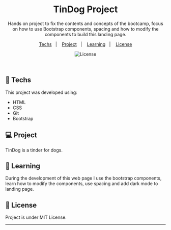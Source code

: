 <h1 align="center"> TinDog Project</h1>

<p align="center">
Hands on project to fix the contents and concepts of the bootcamp, focus on how to use Bootstrap components, spacing and how to modify the components to build this landing page. <br/>
</p>

<p align="center">
  <a href="#-techs">Techs</a>&nbsp;&nbsp;&nbsp;|&nbsp;&nbsp;&nbsp;
  <a href="#-project">Project</a>&nbsp;&nbsp;&nbsp;|&nbsp;&nbsp;&nbsp;
  <a href="#-learning">Learning</a>&nbsp;&nbsp;&nbsp;|&nbsp;&nbsp;&nbsp;
  <a href="#-license">License</a>
</p>

<p align="center">
  <img alt="License" src="https://img.shields.io/static/v1?label=license&message=MIT&color=49AA26&labelColor=000000">
</p>

<br>

## 🚀 Techs

This project was developed using:

- HTML
- CSS
- Git
- Bootstrap

## 💻 Project

TinDog is a tinder for dogs.

## 📑 Learning

During the development of this web page I use the bootstrap components, learn how to modify the components, use spacing and add dark mode to landing page.
## 📝 License

Project is under MIT License.

---